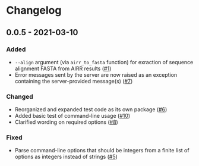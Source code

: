 # Changelog

## 0.0.5 - 2021-03-10

### Added

 * `--align` argument (via `airr_to_fasta` function) for exraction of sequence
   alignment FASTA from AIRR results ([#1])
 * Error messages sent by the server are now raised as an exception containing
   the server-provided message(s) ([#7])

### Changed

 * Reorganized and expanded test code as its own package ([#6])
 * Added basic test of command-line usage ([#10])
 * Clarified wording on required options ([#8])

### Fixed

 * Parse command-line options that should be integers from a finite list of
   options as integers instead of strings ([#5])

[#10]: https://github.com/ressy/vquest/pull/10
[#8]: https://github.com/ressy/vquest/pull/8
[#7]: https://github.com/ressy/vquest/pull/7
[#6]: https://github.com/ressy/vquest/pull/6
[#5]: https://github.com/ressy/vquest/pull/5
[#1]: https://github.com/ressy/vquest/pull/1
